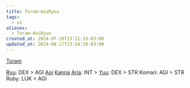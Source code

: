```yaml
---
title: Toram-AoiRyuu
tags:
  - v1
aliases:
  - Toram-AoiRyuu
created_at: 2024-07-26T13:21:33-03:00
updated_at: 2024-08-17T13:54:58-03:00
---
```


[Toram](../../../../rascunhos/2024/07/26/Toram.md)

[Ryu](../../../../rascunhos/2024/07/08/Toram_Ryu.md): DEX > AGI
[Aoi](../../../../rascunhos/2024/07/08/Toram_Aoi.md)
[Kanna](../../../../rascunhos/2024/07/08/Toram_Kanna.md) 
[Aria](../../../../rascunhos/2024/07/08/Toram_Aria.md): INT > 
[Yuu](../../../../rascunhos/2024/07/08/Toram_Yuu.md): DEX > STR
Komari: AGI > STR
Ruby: LUK > AGI